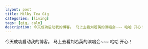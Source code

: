 ```yaml
---
layout: post
title: Milky Tea Gig
categories: [living]
tags: [gig, calm]
description: 今天成功启动我的博客。 马上去看刘若英的演唱会~~~ 哈哈 开心！
---
```



今天成功启动我的博客。
马上去看刘若英的演唱会~~~
哈哈 开心！
